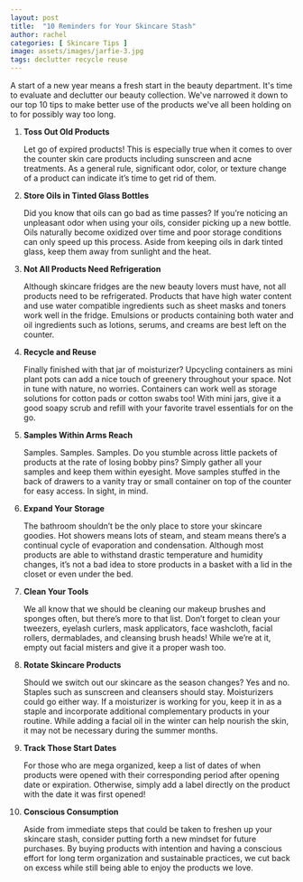 ```yaml
---
layout: post
title:  "10 Reminders for Your Skincare Stash"
author: rachel
categories: [ Skincare Tips ]
image: assets/images/jarfie-3.jpg
tags: declutter recycle reuse
---
```


A start of a new year means a fresh start in the beauty department.  It's time to evaluate and declutter our beauty collection. We've narrowed it down to our top 10 tips to make better use of the products we've all been holding on to for possibly way too long. 

1. **Toss Out Old Products** 

   Let go of expired products! This is especially true when it comes to over the counter skin care products including sunscreen and acne treatments. As a general rule, significant odor, color, or texture change of a product can indicate it’s time to get rid of them. 

2. **Store Oils in Tinted Glass Bottles**

   Did you know that oils can go bad as time passes? If you’re noticing an unpleasant odor when using your oils, consider picking up a new bottle. Oils naturally become oxidized over time and poor storage conditions can only speed up this process. Aside from keeping oils in dark tinted glass, keep them away from sunlight and the heat.

3. **Not All Products Need Refrigeration**

   Although skincare fridges are the new beauty lovers must have, not all products need to be refrigerated. Products that have high water content and use water compatible ingredients such as sheet masks and toners work well in the fridge. Emulsions or products containing both water and oil ingredients such as lotions, serums, and creams are best left on the counter.

4. **Recycle and Reuse**

   Finally finished with that jar of moisturizer? Upcycling containers as mini plant pots can add a nice touch of greenery throughout your space. Not in tune with nature, no worries. Containers can work well as storage solutions for cotton pads or cotton swabs too! With mini jars, give it a good soapy scrub and refill with your favorite travel essentials for on the go.

5. **Samples Within Arms Reach**

   Samples. Samples. Samples. Do you stumble across little packets of products at the rate of losing bobby pins? Simply gather all your samples and keep them within eyesight. Move samples stuffed in the back of drawers to a vanity tray or small container on top of the counter for easy access. In sight, in mind.

6. **Expand Your Storage**

   The bathroom shouldn’t be the only place to store your skincare goodies. Hot showers means lots of steam, and steam means there’s a continual cycle of evaporation and condensation. Although most products are able to withstand drastic temperature and humidity changes, it’s not a bad idea to store products in a basket with a lid in the closet or even under the bed.

7. **Clean Your Tools**

   We all know that we should be cleaning our makeup brushes and sponges often, but there’s more to that list. Don’t forget to clean your tweezers, eyelash curlers, mask applicators, face washcloth, facial rollers, dermablades, and cleansing brush heads! While we’re at it, empty out facial misters and give it a proper wash too. 

8. **Rotate Skincare Products**

   Should we switch out our skincare as the season changes? Yes and no. Staples such as sunscreen and cleansers should stay. Moisturizers could go either way. If a moisturizer is working for you, keep it in as a staple and incorporate additional complementary products in your routine. While adding a facial oil in the winter can help nourish the skin, it may not be necessary during the summer months.

9. **Track Those Start Dates**

   For those who are mega organized, keep a list of dates of when products were opened with their corresponding period after opening date or expiration. Otherwise, simply add a label directly on the product with the date it was first opened!

10. **Conscious Consumption**

    Aside from immediate steps that could be taken to freshen up your skincare stash, consider putting forth a new mindset for future purchases. By buying products with intention and having a conscious effort for long term organization and sustainable practices, we cut back on excess while still being able to enjoy the products we love. 